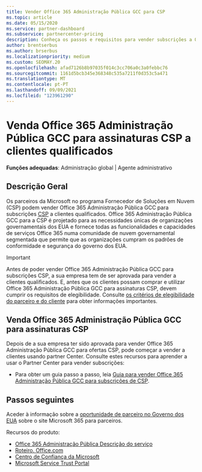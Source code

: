 ```yaml
---
title: Vender Office 365 Administração Pública GCC para CSP
ms.topic: article
ms.date: 05/15/2020
ms.service: partner-dashboard
ms.subservice: partnercenter-pricing
description: Conheça os passos e requisitos para vender subscrições a Office 365 Administração Pública GCC para a CSP a clientes ou empreiteiros qualificados do governo dos Estados Unidos.
author: brentserbus
ms.author: brserbus
ms.localizationpriority: medium
ms.custom: SEOMAY.20
ms.openlocfilehash: afad7126b8b97035f014c3cc706a0c3a0febbc76
ms.sourcegitcommit: 1161d5bcb345e368348c535a7211f0d353c5a471
ms.translationtype: MT
ms.contentlocale: pt-PT
ms.lasthandoff: 09/09/2021
ms.locfileid: "123961290"
---
```

# <a name="sell-office-365-government-gcc-for-csp-subscriptions-to-qualified-customers"></a>Venda Office 365 Administração Pública GCC para assinaturas CSP a clientes qualificados

**Funções adequadas**: Administração global | Agente administrativo


## <a name="overview"></a>Descrição Geral

Os parceiros da Microsoft no programa Fornecedor de Soluções em Nuvem (CSP) podem vender Office 365 Administração Pública GCC para subscrições [CSP](https://www.microsoft.com/microsoft-365/partners/governmentforCSP) a clientes qualificados. Office 365 Administração Pública GCC para a CSP é projetado para as necessidades únicas de organizações governamentais dos EUA e fornece todas as funcionalidades e capacidades de serviços Office 365 numa comunidade de nuvem governamental segmentada que permite que as organizações cumpram os padrões de conformidade e segurança do governo dos EUA. 

>[!IMPORTANT] 
>Antes de poder vender Office 365 Administração Pública GCC para subscrições CSP, a sua empresa tem de ser aprovada para vender a clientes qualificados. E, antes que os clientes possam comprar e utilizar Office 365 Administração Pública GCC para assinaturas CSP, devem cumprir os requisitos de elegibilidade. Consulte [os critérios de elegibilidade do parceiro e do cliente](csp-gcc-validate.md) para obter informações importantes.


## <a name="sell-office-365-government-gcc-for-csp-subscriptions"></a>Venda Office 365 Administração Pública GCC para assinaturas CSP

Depois de a sua empresa ter sido aprovada para vender Office 365 Administração Pública GCC para ofertas CSP, pode começar a vender a clientes usando partner Center. Consulte estes recursos para aprender a usar o Partner Center para vender subscrições: 

- Para obter um guia passo a passo, leia [Guia para vender Office 365 Administração Pública GCC para subscrições de CSP](https://go.microsoft.com/fwlink/?linkid=2007323).  


## <a name="next-steps"></a>Passos seguintes

Aceder à informação sobre a [oportunidade de parceiro no Governo dos EUA](https://www.microsoft.com/microsoft-365/partners/governmentforCSP) sobre o site Microsoft 365 para parceiros.

Recursos do produto:

- [Office 365 Administração Pública Descrição do serviço](/office365/servicedescriptions/office-365-platform-service-description/office-365-us-government/office-365-us-government)
- [Roteiro. Office.com](https://products.office.com/business/office-365-roadmap)
- [Centro de Confiança da Microsoft](https://www.microsoft.com/TrustCenter/)
- [Microsoft Service Trust Portal](https://aka.ms/STP)
